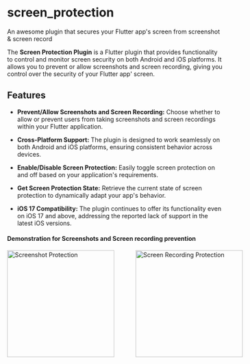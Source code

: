 # screen_protection
An awesome plugin that secures your Flutter app's screen from screenshot &amp; screen record

The **Screen Protection Plugin** is a Flutter plugin that provides functionality to control and monitor screen security on both Android and iOS platforms. It allows you to prevent or allow screenshots and screen recording, giving you control over the security of your Flutter app' screen.
## Features

- **Prevent/Allow Screenshots and Screen Recording:** Choose whether to allow or prevent users from taking screenshots and screen recordings within your Flutter application.

- **Cross-Platform Support:** The plugin is designed to work seamlessly on both Android and iOS platforms, ensuring consistent behavior across devices.

- **Enable/Disable Screen Protection:** Easily toggle screen protection on and off based on your application's requirements.

- **Get Screen Protection State:** Retrieve the current state of screen protection to dynamically adapt your app's behavior.

- **iOS 17 Compatibility:** The plugin continues to offer its functionality even on iOS 17 and above, addressing the reported lack of support in the latest iOS versions.

#### Demonstration for Screenshots and Screen recording prevention

<div style="display:flex; justify-content:start;">
  <img style="margin-right: 50px" src="https://i.ibb.co/XksqQWq/flutter-screen-protection-screenshot.gif" alt="Screenshot Protection" width="250"/>
  <img src="https://i.ibb.co/yBdwLW6/flutter-screen-protection-screen-record.gif" alt="Screen Recording Protection" width="250"/>
</div>